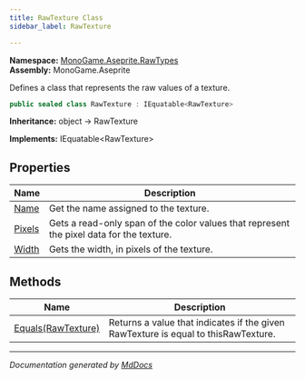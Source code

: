 ```yaml
---
title: RawTexture Class
sidebar_label: RawTexture

---
```


**Namespace:** [MonoGame.Aseprite.RawTypes](../)  
**Assembly:** MonoGame.Aseprite

Defines a class that represents the raw values of a texture.

```csharp
public sealed class RawTexture : IEquatable<RawTexture>
```

**Inheritance:** object → RawTexture

**Implements:** IEquatable\<RawTexture\>

## Properties

| Name                           | Description                                                                               |
| ------------------------------ | ----------------------------------------------------------------------------------------- |
| [Name](Properties/Name.md)     | Get the name assigned to the texture.                                                     |
| [Pixels](Properties/Pixels.md) | Gets a read\-only span of the color values that represent the pixel data for the texture. |
| [Width](Properties/Width.md)   | Gets the width, in pixels of the texture.                                                 |

## Methods

| Name                                    | Description                                                                        |
| --------------------------------------- | ---------------------------------------------------------------------------------- |
| [Equals(RawTexture)](Methods/Equals.md) | Returns a value that indicates if the given RawTexture is equal to thisRawTexture. |

___

*Documentation generated by [MdDocs](https://github.com/ap0llo/mddocs)*
